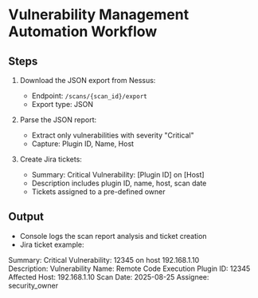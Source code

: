 # Vulnerability Management Automation Workflow

## Steps
1. Download the JSON export from Nessus:
   - Endpoint: `/scans/{scan_id}/export`
   - Export type: JSON

2. Parse the JSON report:
   - Extract only vulnerabilities with severity "Critical"
   - Capture: Plugin ID, Name, Host

3. Create Jira tickets:
   - Summary: Critical Vulnerability: [Plugin ID] on [Host]
   - Description includes plugin ID, name, host, scan date
   - Tickets assigned to a pre-defined owner

## Output
- Console logs the scan report analysis and ticket creation
- Jira ticket example:

Summary: Critical Vulnerability: 12345 on host 192.168.1.10  
Description: 
Vulnerability Name: Remote Code Execution
Plugin ID: 12345
Affected Host: 192.168.1.10
Scan Date: 2025-08-25
Assignee: security_owner
